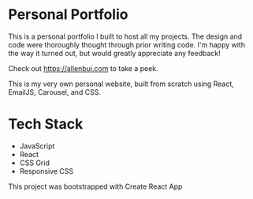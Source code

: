 # Personal Portfolio

This is a personal portfolio I built to host all my projects. The design and code were thoroughly thought through prior writing code. I'm happy with the way it turned out, but would greatly appreciate any feedback!

Check out https://allenbui.com to take a peek.

This is my very own personal website, built from scratch using React, EmailJS, Carousel, and CSS.

# Tech Stack

* JavaScript
* React
* CSS Grid
* Responsive CSS

This project was bootstrapped with Create React App